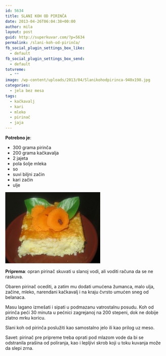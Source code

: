```yaml
---
id: 5634
title: SLANI KOH OD PIRINČA
date: 2013-04-26T06:04:38+00:00
author: mila
layout: post
guid: http://superkuvar.com/?p=5634
permalink: /slani-koh-od-pirinča/
fb_social_plugin_settings_box_like:
  - default
fb_social_plugin_settings_box_send:
  - default
totvreme:
  - ""
image: /wp-content/uploads/2013/04/Slanikohodpirinca-940x198.jpg
categories:
  - jela bez mesa
tags:
  - kačkavalj
  - kari
  - mleko
  - pirinač
  - jaja
---
```

**Potrebno je**:

  * 300 grama pirinča
  * 200 grama kačkavalja
  * 2 jajeta
  * pola šolje mleka
  * so
  * suvi biljni začin
  * kari začin
  * ulje

<img class="alignnone size-medium wp-image-5635" src="/wp-content/uploads/2013/04/Slanikohodpirinca-300x225.jpg" alt="Slanikohodpirinca" width="300" height="225" /> 

**Priprema**: opran pirinač skuvati u slanoj vodi, ali voditi računa da se ne raskuva.

Obaren pirinač ocediti, a zatim mu dodati umućena žumanca, malo ulja, začine, mleko, narendani kačkavalj i na kraju čvrsto umućen sneg od belanaca.

Masu lagano izmešati i sipati u podmazanu vatrostalnu posudu. Koh od pirinča peći 30 minuta u pećnici zagrejanoj na 200 stepeni, dok ne dobije zlatno mrku koricu.

Slani koh od pirinča poslužiti kao samostalno jelo ili kao prilog uz meso.

Savet: pirinač pre pripreme treba oprati pod mlazom vode da bi se odstranila prašina od poliranja, kao i lepljivi skrob koji u toku kuvanja može da slepi zrna.